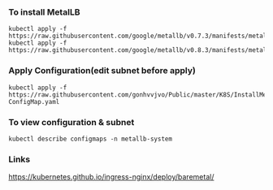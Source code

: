 ### To install MetalLB
```
kubectl apply -f https://raw.githubusercontent.com/google/metallb/v0.7.3/manifests/metallb.yaml
kubectl apply -f https://raw.githubusercontent.com/google/metallb/v0.8.3/manifests/metallb.yaml
```

### Apply Configuration(edit subnet before apply)
```
kubectl apply -f https://raw.githubusercontent.com/gonhvvjvo/Public/master/K8S/InstallMetalLB/MetalLB-ConfigMap.yaml
```

### To view configuration & subnet
```
kubectl describe configmaps -n metallb-system
```

### Links
https://kubernetes.github.io/ingress-nginx/deploy/baremetal/

